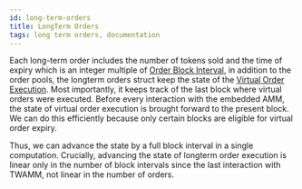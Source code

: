 ```yaml
---
id: long-term-orders
title: LongTerm Orders
tags: long term orders, documentation
---
```


Each long-term order includes the number of tokens sold and the time of expiry which is an integer multiple of [Order Block Interval](../03-advanced-topics/03-order-block-interval.md), in addition to the order pools, the longterm orders struct keep the state of the [Virtual Order Execution](../03-advanced-topics/04-order-execution.md). Most importantly, it keeps track of the last block where virtual orders were executed. Before every interaction with the embedded AMM, the state of virtual order execution is brought forward to the present block. We can do this efficiently because only certain blocks are eligible for virtual order expiry.

Thus, we can advance the state by a full block interval in a single computation. Crucially, advancing the state of longterm order execution is linear only in the number of block intervals since the last interaction with TWAMM, not linear in the number of orders.
